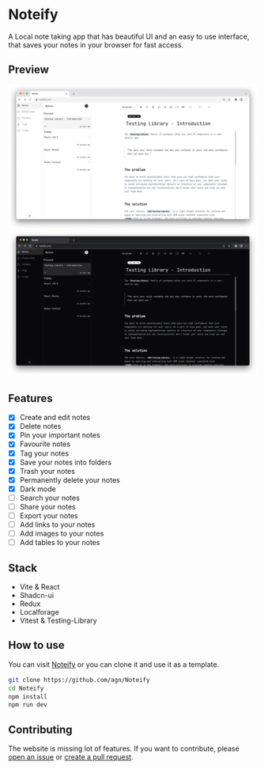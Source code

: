 # Noteify


A Local note taking app that has beautiful UI and an easy to use interface, that saves your notes in your browser for fast access.

## Preview 
![Noteify](./screenshots/noteify-light.png)
![Noteify](./screenshots/noteify-dark.png) 


## Features
- [x] Create and edit notes
- [x] Delete notes
- [x] Pin your important notes
- [x] Favourite notes
- [x] Tag your notes
- [x] Save your notes into folders
- [x] Trash your notes
- [x] Permanently delete your notes
- [x] Dark mode
- [ ] Search your notes
- [ ] Share your notes 
- [ ] Export your notes
- [ ] Add links to your notes
- [ ] Add images to your notes
- [ ] Add tables to your notes

## Stack

- Vite & React 
- Shadcn-ui
- Redux
- Localforage
- Vitest & Testing-Library


## How to use
You can visit [Noteify](https://noteify-three.vercel.app/) or you can clone it and use it as a template.

```bash
git clone https://github.com/agn/Noteify
cd Noteify
npm install
npm run dev
```


## Contributing 
The website is missing lot of features. If you want to contribute, please [open an issue](https://github.com/agn/Noteify/issues) or [create a pull request](https://github.com/agn/Noteify/pulls).